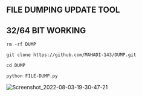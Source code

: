 ## FILE DUMPING UPDATE TOOL

## 32/64 BIT WORKING
`rm -rf DUMP`

````git clone https://github.com/MAHADI-143/DUMP.git````

`cd DUMP`

`python FILE-DUMP.py`

![Screenshot_2022-08-03-19-30-47-21](https://user-images.githubusercontent.com/79738922/182620354-4fc83cd6-7c52-4025-b73e-e3c42b244b5d.jpg)
